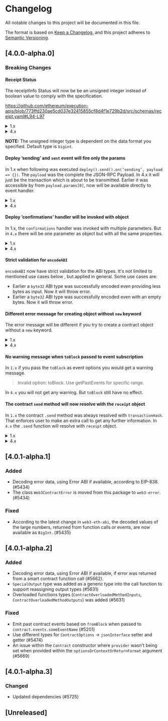 # Changelog

All notable changes to this project will be documented in this file.

The format is based on [Keep a Changelog](https://keepachangelog.com/en/1.0.0/),
and this project adheres to [Semantic Versioning](https://semver.org/spec/v2.0.0.html).

## [4.0.0-alpha.0]

### Breaking Changes

#### Receipt Status

The receiptInfo Status will now be be an unsigned integer instead of boolean value to comply with the specification.

<https://github.com/ethereum/execution-apis/blob/773ffd230ae5cd037e32415855cf8d4f1e729b2d/src/schemas/receipt.yaml#L94-L97>

<details><summary>1.x</summary>
<p>

```ts
myContract.methods
	.MyMethod()
	.send()
	.on('receipt', receipt => {
		console.log(receipt.status); // true | false
	});
```

</p>
</details>

<details><summary>4.x</summary>
<p>

```ts
myContract.methods
	.MyMethod()
	.send()
	.on('receipt', receipt => {
		console.log(receipt.status); // BigInt(0) | BigInt(1)
	});
```

</p>
</details>

**NOTE:** The unsigned integer type is dependent on the data format you specified. Default type is `bigint`.

#### Deploy ’sending’ and `sent` event will fire only the params

In 1.x when following was executed `deploy().send().on(‘sending’, payload => {})`. The `payload` was the complete the JSON-RPC Payload. In 4.x it will just be the transaction which is about to be transmitted. Earlier it was accessible by from `payload.params[0]`, now will be available directly to event handler.

<details><summary>1.x</summary>
<p>

```ts
myContract
	.deploy()
	.send()
	.on('send', payload => {
		console.log(payload);
		// {id: <1>, jsonrpc: '2.0', method: 'eth_sendTransaction', params: [txObject] }
	});
```

</p>
</details>

<details><summary>4.x</summary>
<p>

```ts
myContract
	.deploy()
	.send()
	.on('send', txObject => {
		console.log(txObject);
		// {id: <>, gas: <>,...}
	});
```

</p>
</details>

#### Deploy ’confirmations’ handler will be invoked with object

In 1.x, the `confirmations` handler was invoked with multiple parameters. But in `4.x` there will be one parameter as object but with all the same properties.

<details><summary>1.x</summary>
<p>

```ts
myContract .send().on(‘confirmation’, (confirmations: number, receipt: object, latestBlockHash: string) => {})`
```

</p>
</details>

<details><summary>4.x</summary>
<p>

```ts
myContract .send().on(‘confirmation’, ({confirmations: bigint, receipt: object, latestBlockHash: string}) => {})`
```

</p>
</details>

#### Strict validation for `encodeABI`

`encodeABI` now have strict validation for the ABI types. It's not limited to mentioned use cases below , but applied in general. Some use cases are:

-   Earlier a `byte32` ABI type was successfully encoded even providing less bytes as input. Now it will throw error.
-   Earlier a `byte32` ABI type was successfully encoded even with an empty bytes. Now it will throw error.

#### Different error message for creating object without `new` keyword

The error message will be different if you try to create a contract object without a `new` keyword.

<details><summary>1.x</summary>
<p>

```ts
Please use the "new" keyword to instantiate a web3.eth.Contract() object!
```

</p>
</details>

<details><summary>4.x</summary>
<p>

```ts
Class constructor ContractBuilder cannot be invoked without 'new'
```

</p>
</details>

#### No warning message when `toBlock` passed to event subscription

In `1.x` if you pass the `toBlock` as event options you would get a warning message.

> Invalid option: toBlock. Use getPastEvents for specific range.

In `4.x` you will not get any warning. But `toBlock` still have no effect.

#### The contract `send` method will now resolve with the `receipt` object

In `1.x` the contract `.send` method was always resolved with `transactionHash`. That enforces user to make an extra call to get any further information. In `4.x` the `.send` function will resolve with `receipt` object.

<details><summary>1.x</summary>
<p>

```ts
const transactionHash = await myContract.method.MyMethod().send();
```

</p>
</details>

<details><summary>4.x</summary>
<p>

```ts
const receipt = await myContract.method.MyMethod().send();
const transactionHash = receipt.transactionHash;
```

</p>
</details>

## [4.0.1-alpha.1]

### Added

-   Decoding error data, using Error ABI if available, according to EIP-838. (#5434)
-   The class `Web3ContractError` is moved from this package to `web3-error`. (#5434)

### Fixed

-   According to the latest change in `web3-eth-abi`, the decoded values of the large numbers, returned from function calls or events, are now available as `BigInt`. (#5435)

## [4.0.1-alpha.2]

### Added

-   Decoding error data, using Error ABI if available, if error was returned from a smart contract function call (#5662).
-   `SpecialOutput` type was added as a generic type into the call function to support reassigning output types (#5631)
-   Overloaded functions types (`ContractOverloadedMethodInputs`, `ContractOverloadedMethodOutputs`) was added (#5631)

### Fixed

-   Emit past contract events based on `fromBlock` when passed to `contract.events.someEventName` (#5201)
-   Use different types for `ContractOptions` -> `jsonInterface` setter and getter (#5474)
-   An issue within the `Contract` constructor where `provider` wasn't being set when provided within the `optionsOrContextOrReturnFormat` argument (#5669)

## [4.0.1-alpha.3]

### Changed

-   Updated dependencies (#5725)

## [Unreleased]
